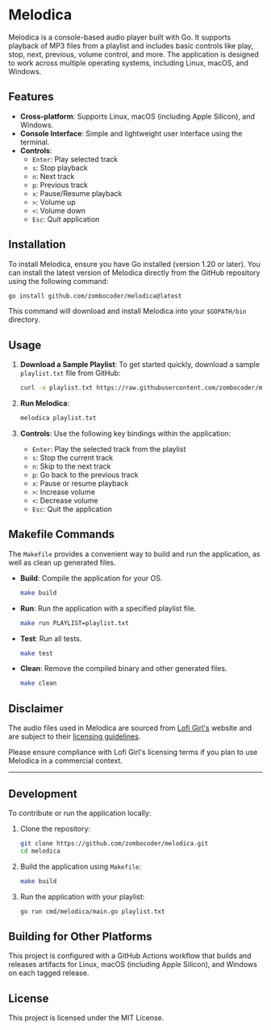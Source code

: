 # Melodica

Melodica is a console-based audio player built with Go. It supports playback of MP3 files from a playlist and includes basic controls like play, stop, next, previous, volume control, and more. The application is designed to work across multiple operating systems, including Linux, macOS, and Windows.

## Features

- **Cross-platform**: Supports Linux, macOS (including Apple Silicon), and Windows.
- **Console Interface**: Simple and lightweight user interface using the terminal.
- **Controls**:
  - `Enter`: Play selected track
  - `s`: Stop playback
  - `n`: Next track
  - `p`: Previous track
  - `x`: Pause/Resume playback
  - `>`: Volume up
  - `<`: Volume down
  - `Esc`: Quit application

## Installation

To install Melodica, ensure you have Go installed (version 1.20 or later). You can install the latest version of Melodica directly from the GitHub repository using the following command:

```bash
go install github.com/zombocoder/melodica@latest
```

This command will download and install Melodica into your `$GOPATH/bin` directory.

## Usage

1. **Download a Sample Playlist**: To get started quickly, download a sample `playlist.txt` file from GitHub:

   ```bash
   curl -o playlist.txt https://raw.githubusercontent.com/zombocoder/melodica/main/playlist.txt
   ```

2. **Run Melodica**:

   ```bash
   melodica playlist.txt
   ```

3. **Controls**: Use the following key bindings within the application:
   - `Enter`: Play the selected track from the playlist
   - `s`: Stop the current track
   - `n`: Skip to the next track
   - `p`: Go back to the previous track
   - `x`: Pause or resume playback
   - `>`: Increase volume
   - `<`: Decrease volume
   - `Esc`: Quit the application

## Makefile Commands

The `Makefile` provides a convenient way to build and run the application, as well as clean up generated files.

- **Build**: Compile the application for your OS.

  ```bash
  make build
  ```

- **Run**: Run the application with a specified playlist file.

  ```bash
  make run PLAYLIST=playlist.txt
  ```

- **Test**: Run all tests.

  ```bash
  make test
  ```

- **Clean**: Remove the compiled binary and other generated files.
  ```bash
  make clean
  ```

## Disclaimer

The audio files used in Melodica are sourced from [Lofi Girl's](https://lofigirl.com/) website and are subject to their [licensing guidelines](https://form.lofigirl.com/CommercialLicense).

Please ensure compliance with Lofi Girl's licensing terms if you plan to use Melodica in a commercial context.

---

## Development

To contribute or run the application locally:

1. Clone the repository:

   ```bash
   git clone https://github.com/zombocoder/melodica.git
   cd melodica
   ```

2. Build the application using `Makefile`:

   ```bash
   make build
   ```

3. Run the application with your playlist:
   ```bash
   go run cmd/melodica/main.go playlist.txt
   ```

## Building for Other Platforms

This project is configured with a GitHub Actions workflow that builds and releases artifacts for Linux, macOS (including Apple Silicon), and Windows on each tagged release.

## License

This project is licensed under the MIT License.
